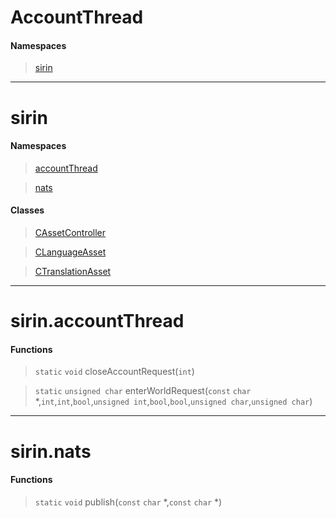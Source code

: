 # AccountThread
 
#### Namespaces
 
> [sirin](lua/threads/AccountThread.md#sirin)
 
---
# sirin
 
#### Namespaces
 
> [accountThread](lua/threads/AccountThread.md#sirinaccountThread)
 
> [nats](lua/threads/AccountThread.md#sirinnats)
 
#### Classes
 
> [CAssetController](lua/classes/CAssetController.md)
 
> [CLanguageAsset](lua/classes/CLanguageAsset.md)
 
> [CTranslationAsset](lua/classes/CTranslationAsset.md)
 
---
# sirin.accountThread
 
#### Functions
 
> `static` `void` closeAccountRequest(`int`)
 
> `static` `unsigned char` enterWorldRequest(`const` `char` *,`int`,`int`,`bool`,`unsigned int`,`bool`,`bool`,`unsigned char`,`unsigned char`)
 
---
# sirin.nats
 
#### Functions
 
> `static` `void` publish(`const` `char` *,`const` `char` *)
 

